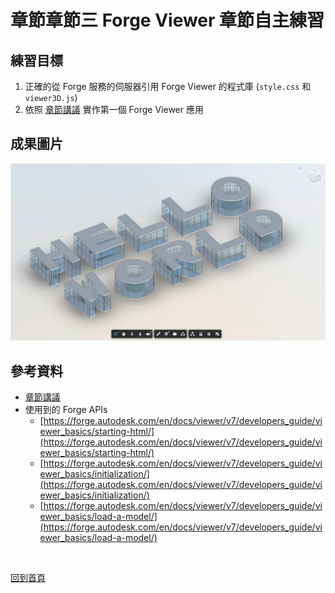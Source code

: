 # 章節章節三 Forge Viewer 章節自主練習

## 練習目標

1. 正確的從 Forge 服務的伺服器引用 Forge Viewer 的程式庫 (`style.css` 和 `viewer3D.js`)
2. 依照 [章節講議](README.md) 實作第一個 Forge Viewer 應用

## 成果圖片

![alt ForgeViewerHelloWorld](img/forge-viewer-hello-world.jpg)

## 參考資料

 - [章節講議](README.md)
 - 使用到的 Forge APIs
   - [https://forge.autodesk.com/en/docs/viewer/v7/developers_guide/viewer_basics/starting-html/](https://forge.autodesk.com/en/docs/viewer/v7/developers_guide/viewer_basics/starting-html/)
   - [https://forge.autodesk.com/en/docs/viewer/v7/developers_guide/viewer_basics/initialization/](https://forge.autodesk.com/en/docs/viewer/v7/developers_guide/viewer_basics/initialization/)
   - [https://forge.autodesk.com/en/docs/viewer/v7/developers_guide/viewer_basics/load-a-model/](https://forge.autodesk.com/en/docs/viewer/v7/developers_guide/viewer_basics/load-a-model/)

<br/>

[回到首頁](../README.md)